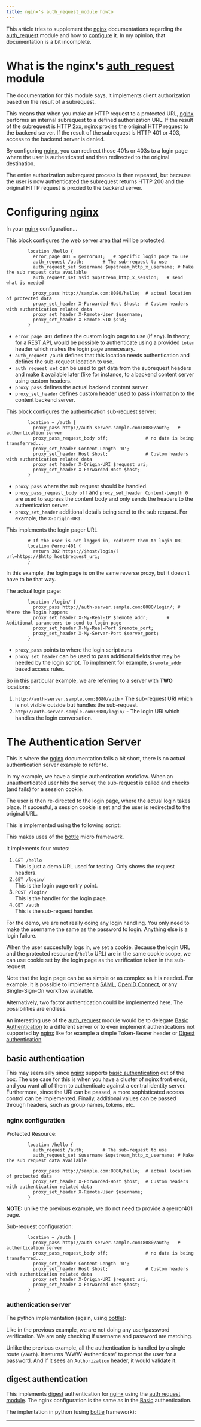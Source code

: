 ```yaml
---
title: nginx's auth_request_module howto
---
```


This article tries to supplement the [nginx][nginx] documentations
regarding the [auth_request][ngx_http_auth_request_module] module
and how to [configure][config] it.  In my opinion, that documentation
is a bit incomplete.

# What is the nginx's [auth_request][ngx_http_auth_request_module] module

The documentation for this module says, it implements client
authorization based on the result of a subrequest.

This means that when you make an HTTP request to a protected URL,
[nginx][nginx] performs an internal subrequest to a defined
authorization URL. If the result of the subrequest is HTTP 2xx,
[nginx][nginx] proxies the original HTTP request to the backend server.
If the result of the subrequest is HTTP 401 or 403, access to the
backend server is denied.

By configuring [nginx][nginx], you can redirect those 401s or 403s to
a login page where the user is authenticated and then redirected to
the original destination.

The entire authorization subrequest process is then repeated, but
because the user is now authenticated the subrequest returns HTTP 200
and the original HTTP request is proxied to the backend server.

# Configuring [nginx][nginx]

In your [nginx][nginx] configuration...

This block configures the web server area that will be protected:

```
        location /hello {
          error_page 401 = @error401;	# Specific login page to use
          auth_request /auth;		# The sub-request to use
          auth_request_set $username $upstream_http_x_username;	# Make the sub request data available
          auth_request_set $sid $upstream_http_x_session;	# send what is needed

          proxy_pass http://sample.com:8080/hello;	# actual location of protected data
          proxy_set_header X-Forwarded-Host $host;	# Custom headers with authentication related data
          proxy_set_header X-Remote-User $username;
          proxy_set_header X-Remote-SID $sid;
        }
```

- `error_page 401` defines the custom login page to use (if any).
  In theory, for a REST API, would be possible to authenticate
  using a provided `token` header which makes the login page
  unnecesary.
- `auth_request /auth` defines that this location needs authentication
  and defines the sub-request location to use.
- `auth_request_set` can be used to get data from the subrequest
  headers and make it available later (like for instance, to a
  backend content server using custom headers.
- `proxy_pass` defines the actual backend content server.
- `proxy_set_header` defines custom header used to pass information
  to the content backend server.


This block configures the authentication sub-request server:

```
        location = /auth {
          proxy_pass http://auth-server.sample.com:8080/auth;	# authentication server
          proxy_pass_request_body off;				# no data is being transferred...
          proxy_set_header Content-Length '0';
          proxy_set_header Host $host;				# Custom headers with authentication related data
          proxy_set_header X-Origin-URI $request_uri;
          proxy_set_header X-Forwarded-Host $host;
        }
```

- `proxy_pass` where the sub request should be handled.
- `proxy_pass_request_body off` and `proxy_set_header Content-Length 0` are
  used to supress the content body and only sends the headers to the
  authentication server.
- `proxy_set_header` additional details being send to the sub request.
  For example, the `X-Origin-URI`.

This implements the login pager URL

```
        # If the user is not logged in, redirect them to login URL
        location @error401 {
          return 302 https://$host/login/?url=https://$http_host$request_uri;
        }         
```
In this example, the login page is on the same reverse proxy, but
it doesn't have to be that way.

The actual login page:

```
        location /login/ {
          proxy_pass http://auth-server.sample.com:8080/login/;	# Where the login happens
          proxy_set_header X-My-Real-IP $remote_addr;		# Additional parameters to send to login page
          proxy_set_header X-My-Real-Port $remote_port;
          proxy_set_header X-My-Server-Port $server_port;
        }
```
- `proxy_pass` points to where the login script runs
- `proxy_set_header` can be used to pass additional fields that may
  be needed by the login script.  To implement for example,
  `$remote_addr` based access rules.

So in this particular example, we are referring to a server with
**TWO** locations:

1. `http://auth-server.sample.com:8080/auth` - The sub-request URI which is not visible
   outside but handles the sub-request.
2. `http://auth-server.sample.com:8080/login/` - The login URI which handles the
   login conversation.

# The Authentication Server

This is where the [nginx][nginx] documentation falls a bit short, there
is no actual authentication server example to refer to.

In my example, we have a simple authentication workflow.  When an
unauthenticated user hits the server, the sub-request is called
and checks (and fails) for a session cookie.

The user is then re-directed to the login page, where the actual
login takes place.  If succesful, a session cookie is set and
the user is redirected to the original URL.

This is implemented using the following script:

<script src="https://gist-it.appspot.com/https://github.com/alejandroliu/0ink.net/raw/master/snippets/nginx_mod_authrequest/auth1.py?footer=minimal"></script>

This makes uses of the [bottle][bottlepy] micro framework.

It implements four routes:

1. `GET /hello`  
   This is just a demo URL used for testing.  Only shows the request headers.
2. `GET /login/`  
   This is the login page entry point.
3. `POST /login/`  
   This is the handler for the login page.
4. `GET /auth`  
   This is the sub-request handler.

For the demo, we are not really doing any login handling.  You only
need to make the username the same as the password to login.  Anything
else is a login failure.

When the user succesfully logs in, we set a cookie.  Because the
login URL and the protected resource (`/hello` URL) are in the
same cookie scope, we can use cookie set by the login page
as the verification token in the sub-request.

Note that the login page can be as simple or as complex as it is
needed.  For example, it is possible to implement a [SAML][saml],
[OpenID Connect][oidc], or any Single-Sign-On workflow
available.

Alternatively, two factor authentication could be implemented here.
The possibilities are endless.

An interesting use of the [auth_request][ngx_http_auth_request_module]
module would be to delegate [Basic Authentication][basicauth] to a different
server or to even implement authentications not supported by
[nginx][nginx] like for example a simple Token-Bearer header or
[Digest authentication][digest]

## basic authentication

This may seem silly since [nginx][nginx] supports [basic authentication][basicauth]
out of the box.  The use case for this is when you have a cluster of nginx
front ends, and you want all of them to authenticate against a central 
identity server.  Furthermore, since the URI can be passed, a more sophisticated
access control can be implemented.  Finally, additional values can be passed
through headers, such as group names, tokens, etc.

### nginx configuration

Protected Resource:

```
        location /hello {
          auth_request /auth;		# The sub-request to use
          auth_request_set $username $upstream_http_x_username;	# Make the sub request data available

          proxy_pass http://sample.com:8080/hello;	# actual location of protected data
          proxy_set_header X-Forwarded-Host $host;	# Custom headers with authentication related data
          proxy_set_header X-Remote-User $username;
        }
```

**NOTE:** unlike the previous example, we do not need to provide a @error401 page.

Sub-request configuration:

```
        location = /auth {
          proxy_pass http://auth-server.sample.com:8080/auth;	# authentication server
          proxy_pass_request_body off;				# no data is being transferred...
          proxy_set_header Content-Length '0';
          proxy_set_header Host $host;				# Custom headers with authentication related data
          proxy_set_header X-Origin-URI $request_uri;
          proxy_set_header X-Forwarded-Host $host;
        }
```

### authentication server

The python implementation (again, using [bottle][bottlepy]):

<script src="https://gist-it.appspot.com/https://github.com/alejandroliu/0ink.net/raw/master/snippets/nginx_mod_authrequest/auth2.py?footer=minimal"></script>

Like in the previous example, we are not doing any user/password verification.  We are only
checking if username and password are matching.

Unlike the previous example, all the authentication is handled by a single route (`/auth`).
It returns 'WWW-Authenticate' to prompt the user for a password.  And if it sees
an `Authorization` header, it would validate it.

## digest authentication

This implements [digest][digest] authentication for [nginx][nginx] using the
[auth request module][ngx_http_auth_request_module].  The nginx configuration is the
same as in the [Basic][basicauth] authentication.

The implentation in python (using [bottle][bottlepy] framework):

<script src="https://gist-it.appspot.com/https://github.com/alejandroliu/0ink.net/raw/master/snippets/nginx_mod_authrequest/auth3.py?footer=minimal"></script>


* * *

[nginx]: http://nginx.org/en/
[ngx_http_auth_request_module]: http://nginx.org/en/docs/http/ngx_http_auth_request_module.html
[config]: https://docs.nginx.com/nginx/admin-guide/security-controls/configuring-subrequest-authentication/
[bottlepy]: https://bottlepy.org/
[SAML]: https://en.wikipedia.org/wiki/Security_Assertion_Markup_Language
[oidc]: https://openid.net/connect/
[basicauth]: https://en.wikipedia.org/wiki/Basic_access_authentication
[digest]: https://en.wikipedia.org/wiki/Digest_access_authentication

